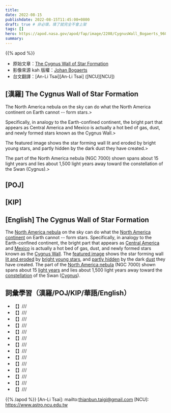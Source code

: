 ```yaml
---
title:
date: 2022-08-15
publishdate: 2022-08-15T11:45:00+0800
draft: true # 非必填，填了就完全不會上架
tags: []
hero: https://apod.nasa.gov/apod/fap/image/2208/CygnusWall_Bogaerts_960.jpg
summary:
---
```


{{% apod %}}

- 原始文章：[The Cygnus Wall of Star Formation](https://apod.nasa.gov/apod/ap220815.html)
- 影像來源 kah 版權：[Johan Bogaerts](https://www.flickr.com/photos/145194967@N07/)
- 台文翻譯：[An-Li Tsai][An-Li Tsai] ([NCU][NCU])

## [漢羅] The Cygnus Wall of Star Formation
The North America nebula on the sky can do what the North America continent on Earth cannot -- form stars.>

Specifically, in analogy to the Earth-confined continent, the bright part that appears as Central America and Mexico is actually a hot bed of gas, dust, and newly formed stars known as the Cygnus Wall.>

The featured image shows the star forming wall lit and eroded by bright young stars, and partly hidden by the dark dust they have created.>

The part of the North America nebula (NGC 7000) shown spans about 15 light years and lies about 1,500 light years away toward the constellation of the Swan (Cygnus).>



## [POJ]

## [KIP]

## [English] The Cygnus Wall of Star Formation
The [North America nebula][North America nebula] on the sky can do what the [North America continent][North America continent] on Earth cannot -- form stars.
Specifically, in analogy to the Earth-confined continent, the bright part that appears as [Central America][Central America] and [Mexico][Mexico] is actually a hot bed of gas, dust, and newly formed stars known as the [Cygnus Wall][Cygnus Wall].
The [featured image][featured image] shows the star forming wall [lit and eroded][lit and eroded] by [bright young stars][bright young stars e], and [partly hidden][partly hidden] by the dark [dust][dust] they have created.
The part of the [North America nebula][North America nebula] (NGC 7000) shown spans about 15 [light years][light years] and lies about 1,500 light years away toward the [constellation][constellation] of the Swan ([Cygnus][Cygnus]).

## 詞彙學習（漢羅/POJ/KIP/華語/English）
- 【】///
- 【】///
- 【】///
- 【】///
- 【】///
- 【】///
- 【】///
- 【】///
- 【】///
- 【】///
- 【】///
- 【】///
- 【】///
- 【】///

{{% /apod %}}
[An-Li Tsai]: mailto:thianbun.taigi@gmail.com
[NCU]: https://www.astro.ncu.edu.tw

[copyright]: https://apod.nasa.gov/apod/fap/lib/about_apod.html#srapply

[North America nebula]:https://en.wikipedia.org/wiki/North_America_Nebula
[North America continent]:https://en.wikipedia.org/wiki/North_America
[Central America]:https://en.wikipedia.org/wiki/Central_America
[Mexico]:https://en.wikipedia.org/wiki/Mexico
[Cygnus Wall]:http://panther-observatory.com/gallery/deepsky/doc/NGC7000_cass.htm
[featured image]:https://www.flickr.com/photos/145194967@N07/52227715450/in/pool-apods/
[lit and eroded]:https://apod.nasa.gov/apod/ap201206.html
[bright young stars e]:https://apod.nasa.gov/apod/ap211124.html
[bright young stars t]:https://apod.tw/daily/20211124/
[partly hidden]:http://blogs.nvidia.co.kr/wp-content/uploads/sites/16/2017/12/%EB%8B%99%EC%8A%A44.jpg
[dust]:https://astronomy.swin.edu.au/cosmos/d/Dust+Grain
[North America nebula]:https://apod.nasa.gov/apod/ap090630.html
[light years]:https://spaceplace.nasa.gov/light-year/en/
[constellation]:https://en.wikipedia.org/wiki/Constellation
[Cygnus]:http://www.hawastsoc.org/deepsky/cyg/index.html
